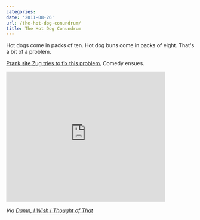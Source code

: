 ```yaml
---
categories:
date: '2011-08-26'
url: /the-hot-dog-conundrum/
title: The Hot Dog Conundrum
---
```


Hot dogs come in packs of ten. Hot dog buns come in packs of eight. That's a bit of a problem.

<a href="https://www.youtube.com/watch?v=YhXzM70CNrw">Prank site Zug tries to fix this problem.</a> Comedy ensues.

<iframe class="alignc" width="425" height="349" src="https://www.youtube.com/embed/YhXzM70CNrw" frameborder="0" allowfullscreen></iframe>

<em>Via <a href="http://www.damniwish.com/2011/07/we-rarely-appreciate-the-usefulness-of-standards.html">Damn, I Wish I Thought of That</a></em>